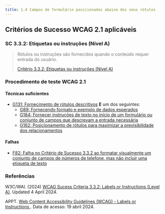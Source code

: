 ```yaml
---
title: 1.4 Campos de formulário posicionados abaixo dos seus rótulos
---
```


## Critérios de Sucesso WCAG 2.1 aplicáveis

### SC 3.3.2: Etiquetas ou instruções (Nível A)
>
> <font color="#757575">Rótulos ou instruções são fornecidos quando o conteúdo requer entrada do usuário.</font>
>
> [Critério 3.3.2: Etiquetas ou instruções (Nível A)](https://www.w3.org/WAI/WCAG22/Understanding/labels-or-instructions.html)


### Procedimento de teste WCAG 2.1

#### Técnicas suficientes
- [G131: Fornecimento de rótulos descritivos](/tecnicas-procedimentos-de-teste/G131.md) **E** um dos seguintes:
    - [G89: Fornecendo formato e exemplo de dados esperados](/tecnicas-procedimentos-de-teste/G89.md)
    - [G184: Fornecer instruções de texto no início de um formulário ou conjunto de campos que descrevam a entrada necessária](/tecnicas-procedimentos-de-teste/G184.md)
    - [G162: Posicionamento de rótulos para maximizar a previsibilidade dos relacionamentos](/tecnicas-procedimentos-de-teste/G162.md)

#### Falhas
- [F82: Falha no Critério de Sucesso 3.3.2 ao formatar visualmente um conjunto de campos de números de telefone, mas não incluir uma etiqueta de texto](/falhas/F82.md)

### Referências

W3C/WAI. (2024) [WCAG Sucess Criteria 3.3.2: Labels or Instructions (Level A)](https://www.w3.org/WAI/WCAG22/Understanding/labels-or-instructions.html). Updated 4 April 2024.

APPT. [ Web Content Accessibility Guidelines (WCAG) - Labels or Instructions ](https://appt.org/en/guidelines/wcag/success-criterion-3-3-2). Data de acesso: 19 abril 2024.



